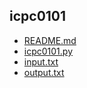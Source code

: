 
## icpc0101

- [README.md](README.md)
- [icpc0101.py](icpc0101.py)
- [input.txt](input.txt)
- [output.txt](output.txt)
